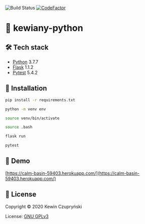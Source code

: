 ![Build Status](https://github.com/kewiany/kewiany-python/workflows/kewiany-python/badge.svg)
[![CodeFactor](https://www.codefactor.io/repository/github/kewiany/kewiany-python/badge)](https://www.codefactor.io/repository/github/kewiany/kewiany-python)


# 📝 kewiany-python

## 🛠 Tech stack

- [Python](https://python.org/) 3.7.7
- [Flask](https://flask.palletsprojects.com/en/1.1.x/) 1.1.2
- [Pytest](https://docs.pytest.org/en/latest/) 5.4.2

## 🧰 Installation

```sh
pip install -r requirements.txt
```

```sh
python -m venv env
```

```sh
source venv/bin/activate
```

```sh
source .bash
```

```sh
flask run
```

```sh
pytest
```

## 🚀 Demo

[https://calm-basin-59403.herokuapp.com/](https://calm-basin-59403.herokuapp.com/)

## 📄 License

Copyright © 2020 Kewin Czupryński

License: [GNU GPLv3](LICENSE)